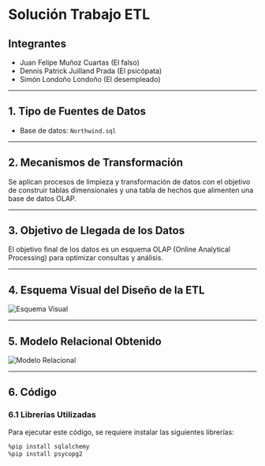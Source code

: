 # **Solución Trabajo ETL**

## **Integrantes**
- Juan Felipe Muñoz Cuartas (El falso)
- Dennis Patrick Juilland Prada (El psicópata)
- Simón Londoño Londoño (El desempleado)

---

## **1. Tipo de Fuentes de Datos**
- Base de datos: `Northwind.sql`

---

## **2. Mecanismos de Transformación**
Se aplican procesos de limpieza y transformación de datos con el objetivo de construir tablas dimensionales y una tabla de hechos que alimenten una base de datos OLAP.

---

## **3. Objetivo de Llegada de los Datos**
El objetivo final de los datos es un esquema OLAP (Online Analytical Processing) para optimizar consultas y análisis.

---

## **4. Esquema Visual del Diseño de la ETL**
![Esquema Visual](path/to/your/image.png)

---

## **5. Modelo Relacional Obtenido**
![Modelo Relacional](path/to/your/model_image.png)

---

## **6. Código**

### **6.1 Librerías Utilizadas**
Para ejecutar este código, se requiere instalar las siguientes librerías:
```bash
%pip install sqlalchemy
%pip install psycopg2

